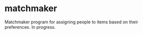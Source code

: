 # matchmaker

Matchmaker program for assigning people to items based on their preferences. In progress.
